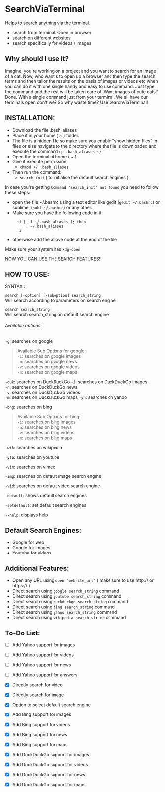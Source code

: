 # SearchViaTerminal
Helps to search anything via the terminal.
* search from terminal. Open in browser
* search on different websites
* search specifically for videos / images

## Why should I use it?
Imagine, you're working on a project and you want to search for an image of a cat. Now, who want's to open up a browser and then type the search terms and then tailor the results on the basis of images or videos etc when you can do it with one single handy and easy to use command. Just type the command and the rest will be taken care of. Want images of cute cats? Done. With a single command just from your terminal. We all have our terminals open don't we? So why waste time? Use searchViaTerminal!

## INSTALLATION:

* Download the file .bash_aliases
* Place it in your home ( ~ ) folder.
* The file is a hidden file so make sure you enable "show hidden files" in files or else navigate to the directory where the file is downloaded and execute the command `cp .bash_aliases ~/`
* Open the terminal at home ( ~ )
* Give it execute permission:
  * `chmod +7 .bash_aliases`
* Then run the command:
  * `search_init` ( to initialise the default search engines )


In case you're getting `Command 'search_init' not found` you need to follow these steps:
* open the file ~/.bashrc using a text editor like gedit (`gedit ~/.bashrc`) or sublime, (`subl ~/.bashrc`) or any other...
* Make sure you have the following code in it:
  ``` 
    if [ -f ~/.bash_aliases ]; then
        . ~/.bash_aliases
    fi
    ```
* otherwise add the above code at the end of the file

Make sure your system has `xdg-open`


NOW YOU CAN USE THE SEARCH FEATURES!!

## HOW TO USE:
  SYNTAX :
  
  `search [-option] [-suboption] search_string`\
          Will search according to parameters on search engine
          
  `search search_string`\
          Will search search_string on default search engine
          
###### Available options:

 `-g`: searches on google

> Available Sub Options for google:\
                  `-i`: 
                      searches on google images\
                  `-n`: 
                      searches on google news\
                  `-v`: 
                      searches on google videos\
                  `-m`: 
                      searches on google maps

 `-duk`: searches on DuckDuckGo
                  `-i`: 
                      searches on DuckDuckGo images\
                  `-n`: 
                      searches on DuckDuckGo news\
                  `-v`: 
                      searches on DuckDuckGo videos\
                  `-m`: 
                      searches on DuckDuckGo maps
 `-yh`:  searches on yahoo

 `-bng`: searches on bing
 > Available Sub Options for bing:\
                  `-i`: 
                      searches on bing images\
                  `-n`: 
                      searches on bing news\
                  `-v`: 
                      searches on bing videos\
                  `-m`: 
                      searches on bing maps

 `-wik`: searches on wikipedia

 `-ytb`: searches on youtube

 `-vim`: searches on vimeo

 `-img`: searches on default image search engine

 `-vid`: searches on default video search engine

 `-default`: shows default search engines

 `-setdefault`: set default search engines

 `--help`: displays help
 
 ## Default Search Engines:
 * Google for web
 * Google for images
 * Youtube for videos
 
 ## Additional Features:
 * Open any URL using `open "website_url"` ( make sure to use http://  or https:// )
 * Direct search using `google search_string` command
 * Direct search using `youtube search_string` command
 * Direct search using `duckduckgo search_string` command
 * Direct search using `bing search_string` command
 * Direct search using `yahoo search_string` command
 * Direct search using `wikipedia search_string` command

 
 ## To-Do List:
 - [ ] Add Yahoo support for images
 - [ ] Add Yahoo support for videos
 - [ ] Add Yahoo support for news
 - [ ] Add Yahoo support for answers

 - [x] Directly search for video
 - [x] Directly search for image
 - [x] Option to select default search engine
 - [x] Add Bing support for images
 - [x] Add Bing support for videos
 - [x] Add Bing support for news
 - [x] Add Bing support for maps
 - [x] Add DuckDuckGo support for images
 - [x] Add DuckDuckGo support for videos
 - [x] Add DuckDuckGo support for news
 - [x] Add DuckDuckGo support for maps
